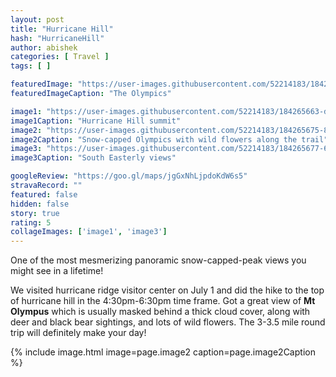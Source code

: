 ```yaml
---
layout: post
title: "Hurricane Hill"
hash: "HurricaneHill"
author: abishek
categories: [ Travel ]
tags: [ ]

featuredImage: "https://user-images.githubusercontent.com/52214183/184265650-bdff660c-fa09-456d-9341-bb35934002bd.jpg"
featuredImageCaption: "The Olympics"

image1: "https://user-images.githubusercontent.com/52214183/184265663-db92e83a-9117-4e1b-9727-45d7f362840a.jpg"
image1Caption: "Hurricane Hill summit"
image2: "https://user-images.githubusercontent.com/52214183/184265675-8126776e-e92d-4cc1-bf09-968ab6e8fcc3.jpg"
image2Caption: "Snow-capped Olympics with wild flowers along the trail"
image3: "https://user-images.githubusercontent.com/52214183/184265677-689a2f58-eea9-482c-9576-9c454d7fc41f.jpg"
image3Caption: "South Easterly views"

googleReview: "https://goo.gl/maps/jgGxNhLjpdoKdW6s5"
stravaRecord: ""
featured: false
hidden: false
story: true
rating: 5
collageImages: ['image1', 'image3']
---
```


One of the most mesmerizing panoramic snow-capped-peak views you might see in a lifetime!

We visited hurricane ridge visitor center on July 1 and did the hike to the top of hurricane hill in the 4:30pm-6:30pm time frame. Got a great view of **Mt Olympus** which is usually masked behind a thick cloud cover, along with deer and black bear sightings, and lots of wild flowers. The 3-3.5 mile round trip will definitely make your day!

{% include image.html image=page.image2 caption=page.image2Caption %}